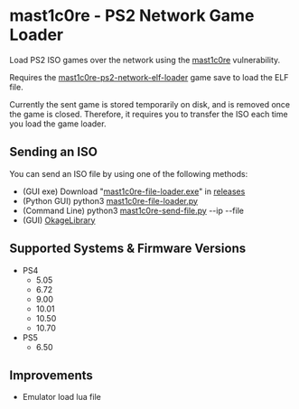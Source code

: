 # mast1c0re - PS2 Network Game Loader

Load PS2 ISO games over the network using the [mast1c0re](https://github.com/McCaulay/mast1c0re) vulnerability.

Requires the [mast1c0re-ps2-network-elf-loader](https://github.com/McCaulay/mast1c0re-ps2-network-elf-loader) game save to load the ELF file.

Currently the sent game is stored temporarily on disk, and is removed once the game is closed. Therefore, it requires you to transfer the ISO each time you load the game loader.

## Sending an ISO
You can send an ISO file by using one of the following methods:
* (GUI exe) Download "[mast1c0re-file-loader.exe](https://github.com/mast1c0re-ps2-network-elf-loader/releases/download/v0.1.1/mast1c0re-file-loader.exe)" in [releases](https://github.com/McCaulay/mast1c0re-ps2-network-elf-loader/tags)
* (Python GUI) python3 [mast1c0re-file-loader.py](https://github.com/mast1c0re-ps2-network-elf-loader/blob/master/scripts/mast1c0re-file-loader.py)
* (Command Line) python3 [mast1c0re-send-file.py](https://github.com/mast1c0re-ps2-network-elf-loader/blob/master/scripts/mast1c0re-send-file.py) --ip <ip> --file <path-to-iso>
* (GUI) [OkageLibrary](https://github.com/SvenGDK/OkageLibrary/releases)

## Supported Systems & Firmware Versions
* PS4
  * 5.05
  * 6.72
  * 9.00
  * 10.01
  * 10.50
  * 10.70
* PS5
  * 6.50

## Improvements
* Emulator load lua file
